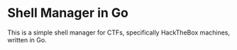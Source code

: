 # Shell Manager in Go
This is a simple shell manager for CTFs, specifically HackTheBox machines, written in Go.
